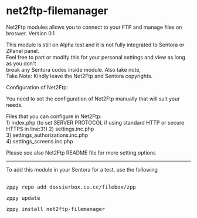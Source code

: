 # net2ftp-filemanager

  Net2Ftp modules allows you to connect to your FTP and manage files on broswer.
  Version 0.1
<br>
<p>This module is still on Alpha test and it is not fully integrated to Sentora or ZPanel panel.<br>
Feel free to part or modify this for your personal settings and view as long as you don't<br>
break any Sentora codes inside module. Also take note,<br>
Take Note: Kindly leave the Net2Ftp and   
Sentora copyrights.
</p>
<p>Configuration of Net2Ftp:</p>
<p>You need to set the configuration of Net2Ftp manually that will suit your needs.</p>
<p>Files that you can configure in Net2Ftp:<br>
  1) index.php (to set SERVER PROTOCOL if using standard HTTP or secure HTTPS in line:31)
  2) settings.inc.php<br>
  3) settings_authorizations.inc.php<br>
  4) settings_screens.inc.php</p>
<p>Please see also Net2Ftp README file for more setting options</p>
<hr>
<p>To add this module in your Sentora for a test, use the following<br>
  <br></p>
  <pre>zppy repo add dossierbox.cu.cc/filebox/zpp</pre>
  <pre>zppy update</pre>
  <pre>zppy install net2ftp-filemanager</pre>

